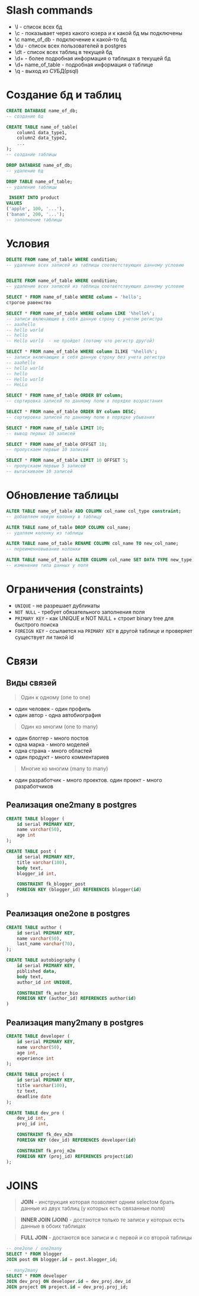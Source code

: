 # Slash commands
* \l - список всех бд
* \c - показывает через какого юзера и к какой бд мы подключены
* \c name_of_db - подключение к какой-то бд
* \du - список всех пользователей в postgres
* \dt - список всех таблиц в текущей бд
* \d+ - более подробная информация о таблицах в текущей бд
* \d+ name_of_table - подробная информация о таблице 
* \q - выход из СУБД(psql)


# Создание бд и таблиц
```sql
CREATE DATABASE name_of_db;
-- создание бд
```

```sql
CREATE TABLE name_of_table(
    column1 data_type1,
    column2 data_type2,
    ...
);
-- создание таблицы
```

```sql
DROP DATABASE name_of_db;
-- удаление бд

DROP TABLE name_of_table;
-- удаление таблицы
```

```sql
 INSERT INTO product
VALUES
('apple', 100, '...'),
('banan', 200, '...');
-- заполнение таблицы
```

# Условия
```sql
DELETE FROM name_of_table WHERE condition;
-- удаление всех записей из таблицы соответствующих данному условию


DELETE FROM name_of_table WHERE condition;
-- удаление всех записей из таблицы соответствующих данному условию
```

```sql
SELECT * FROM name_of_table WHERE column = 'hello';
строгое равенство
```

```sql
SELECT * FROM name_of_table WHERE column LIKE '%hello%';
-- записи включающие в себя данную строку с учетом регистра
-- aaahello
-- hello world
-- hello
-- Hello world  - не пройдет (потому что регистр другой) 
```

```sql
SELECT * FROM name_of_table WHERE column ILIKE '%hello%';
-- записи включающие в себя данную строку без учета регистра
-- aaahello
-- hello world
-- hello
-- Hello world 
-- HeLLo
```

```sql
SELECT * FROM name_of_table ORDER BY column;
-- сортировка записей по данному полю в порядке возрастания
```

```sql
SELECT * FROM name_of_table ORDER BY column DESC;
-- сортировка записей по данному полю в порядке убывания
```

```sql
SELECT * FROM name_of_table LIMIT 10;
-- вывод первых 10 записей
```

```sql
SELECT * FROM name_of_table OFFSET 10;
-- пропускаем первые 10 записей
```

```sql
SELECT * FROM name_of_table LIMIT 10 OFFSET 5;
-- пропускаем первые 5 записей
-- вытаскиваем 10 записей
```

# Обновление таблицы
```sql
ALTER TABLE name_of_table ADD COLUMN col_name col_type constraint;
-- добавляем новую колонку в таблицу
```

```sql
ALTER TABLE name_of_table DROP COLUMN col_name;
-- удаляем колонку из таблицы
```

```sql
ALTER TABLE name_of_table RENAME COLUMN col_name TO new_col_name;
-- переименновывание колонки
```

```sql
ALTER TABLE name_of_table ALTER COLUMN col_name SET DATA TYPE new_type;
-- изменение типа данных у поля
```

# Ограничения (constraints)
* `UNIQUE` - не разрешает дубликаты
* `NOT NULL` - требует обязательного заполнения поля
* `PRIMARY KEY` - как UNIQUE и NOT NULL + строит binary tree для быстрого поиска
* `FOREIGN KEY` - ссылается на `PRIMARY KEY` в другой таблице и проверяет 
существует ли такой id


# Связи
## Виды связей
> Один к одному (one to one)
* один человек - один профиль
* один автор - одна автобиография
> Один ко многим (one to many)
* один блоггер - много постов
* одна марка - много моделей
* одна страна - много областей
* один продукт - много комментариев
> Многие ко многим (many to many)
* один разработчик - много проектов. один проект - много разработчиков

## Реализация one2many в postgres 
```sql
CREATE TABLE blogger (
    id serial PRIMARY KEY,
    name varchar(50),
    age int
);

CREATE TABLE post (
    id serial PRIMARY KEY,
    title varchar(100),
    body text,
    blogger_id int,

    CONSTRAINT fk_blogger_post
    FOREIGN KEY (blogger_id) REFERENCES blogger(id)
)
```



## Реализация one2one в postgres 
```sql
CREATE TABLE author (
    id serial PRIMARY KEY,
    name varchar(50),
    last_name varchar(70),
);

CREATE TABLE autobiography (
    id serial PRIMARY KEY,
    piblished data,
    body text,
    author_id int UNIQUE,

    CONSTRAINT fk_autor_bio
    FOREIGN KEY (author_id) REFERENCES author(id)
)
```

## Реализация many2many в postgres 
```sql
CREATE TABLE developer (
    id serial PRIMARY KEY,
    name varchar(50),
    age int,
    experience int
);

CREATE TABLE project (
    id serial PRIMARY KEY,
    title varchar(100),
    tz text,
    deadline date
);

CREATE TABLE dev_pro (
    dev_id int,
    proj_id int,

    CONSTRAINT fk_dev_m2m
    FOREIGN KEY (dev_id) REFERENCES developer(id)

    CONSTRAINT fk_proj_m2m
    FOREIGN KEY (proj_id) REFERENCES project(id)
);
```
# JOINS
> **JOIN** - инструкция которая позволяет одним selectом брать данные из двух
таблиц (у которых есть связанные поля)

> **INNER JOIN (JOIN)** - достаются только те записи у которых есть данные в обоих таблицах

>**FULL JOIN** - достаются все записи и с первой и со второй таблицы

```sql
-- one2one / one2many
SELECT * FROM blogger 
JOIN post ON blogger.id = post.blogger_id;
```

```sql
-- many2many
SELECT * FROM developer
JOIN dev_proj ON developer.id = dev_proj.dev_id
JOIN project ON project.id = dev_proj.proj_id;
```